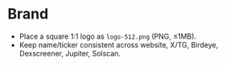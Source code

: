 # Brand
- Place a square 1:1 logo as `logo-512.png` (PNG, ≤1MB).
- Keep name/ticker consistent across website, X/TG, Birdeye, Dexscreener, Jupiter, Solscan.
